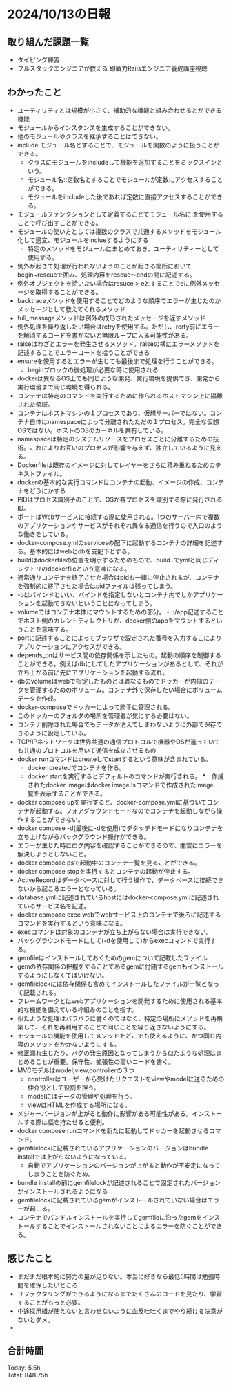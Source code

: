 # 2024/10/13の日報
## 取り組んだ課題一覧
* タイピング練習
* フルスタックエンジニアが教える 即戦力Railsエンジニア養成講座視聴
## わかったこと
*  ユーティリティとは規模が小さく、補助的な機能と組み合わせるとができる機能
*  モジュールからインスタンスを生成することができない。
*  他のモジュールやクラスを継承することはできない。
*  include モジュール名とすることで、モジュールを関数のように扱うことができる。
   *  クラスにモジュールをincludeして機能を追加することをミックスインという。
   *  モジュール名::定数名とすることでモジュールが定数にアクセスすることができる。
   *   モジュールをincludeした後であれば定数に直接アクセスすることができる。
*  モジュールファンクションとして定義することでモジュール名に.を使用することで呼び出すことができる。
*  モジュールの使い方としては複数のクラスで共通するメソッドをモジュール化して適宜、モジュールをinclueするようにする
   *  特定のメソッドをモジュールにまとめておき、ユーティリティーとして使用する。
*  例外が起きて処理が行われないようのことが起きる箇所においてbegin~rescueで囲み、処理内容をrescue〜endの間に記述する。
*  例外オブジェクトを拾いたい場合はresuce > eとすることでeに例外メッセージを取得することができる。
*  backtraceメソッドを使用することでどのような順序でエラーが生じたのかメッセージとして教えてくれるメソッド
*  full_messageメソッドは例外の成形されたメッセージを返すメソッド
*  例外処理を繰り返したい場合はretryを使用する。ただし、rerty前にエラーを解消するコードを書かないと無限ループに入る可能性がある。
*  raiseはわざとエラーを発生させるメソッド。raiseの横にエラーメソッドを記述することでエラーコードを拾うことができる
*  ensureを使用するとエラーが生じても最後まで処理を行うことができる。
   *  beginブロックの後処理が必要な時に使用される
* dockerは異なるOS上でも同じような開発、実行環境を提供でき、開発から実行環境まで同じ環境を得られる。  
* コンテナは特定のコマンドを実行するために作られるホストマシン上に隔離された領域。
* コンテナはホストマシンの１プロセスであり、仮想サーバーではない。コンテナ自体はnamespaceによって分離されたただの１プロセス。完全な仮想OSではない。ホストのOSのカーネルを共有している。
*  namespaceは特定のシステムリソースをプロセスごとに分離するための技術。これによりお互いのプロセスが影響を与えず、独立しているように見える。
*  Dockerfileは既存のイメージに対してレイヤーをさらに積み重ねるためのテキストファイル。
*  dockerの基本的な実行コマンドはコンテナの起動、イメージの作成、コンテナをどうにかする
*  PIDはプロセス識別子のことで、OSが各プロセスを識別する際に発行されるID。
*  ポートはWebサービスに接続する際に使用される。1つのサーバー内で複数のアプリケーションやサービスがそれぞれ異なる通信を行うので入口のような働きをしている。
*  docker-compose.ymlのservicesの配下に起動するコンテナの詳細を記述する。基本的にはwebとdbを支配下とする。
*  buildはdockerfileの位置を明示するためのもので、build .でymlと同じディレクトリのdockerfileという意味になる。
*  通常通りコンテナを終了させた場合はpidも一緒に停止されるが、コンテナを強制的に終了させた場合はpidファイルは残ってしまう。
*  -bはバインドといい、バインドを指定しないとコンテナ内でしかアプリケーションを起動できないということになってしまう。
*  volumeではコンテナ本体にマウントするための部分。  - .:/app記述することでホスト側のカレントディレクトリが、docker側のappをマウントするということを意味する。
*  portに記述することによってブラウザで設定された番号を入力するこによりアプリケーションにアクセスができる。
*  depends_onはサービス間の依存関係を示したもの。起動の順序を制御することができる。例えばdbにしてしたアプリケーションがあるとして、それが立ち上がる前に先にアプリケーションを起動する流れ。
*  dbのvolumeはwebで指定したものとは異なるものでドッカーが内部のデータを管理するためのボリューム。コンテナ外で保存したい場合にボリュームデータを作成。
  * docker-composeでドッカーによって勝手に管理される。
  * このドッカーのフォルダの場所を管理者が気にする必要はない。
  * コンテナ削除された場合でもデータが消えてしまわないように外部で保存できるように設定している。
* TCP/IPネットワークは世界共通の通信プロトコルで機器やOSが違っていても共通のプロトコルを用いて通信を成立させるもの
* docker runコマンドはcreateしてstartするという意味が含まれている。
  *  docker createdでコンテナを作る。
  *  docker startを実行するとデフォルトのコマンドが実行される。
*　作成されたdocker imageはdocker image lsコマンドで作成されたimage一覧を表示することができる。
*  docker compose upを実行すると、docker-compose.ymlに基づいてコンテナが起動する。フォアグラウンドモードなのでコンテナを起動しながら操作することができない。
  *  docker compose -d(最後に-dを使用)でデタッチドモードになりコンテナを立ち上げながらバックグラウンド操作ができる。
  *  エラーが生じた時にログ内容を確認することができるので、闇雲にエラーを解決しようとしないこと。
*  docker compose psで起動中のコンテナ一覧を見ることができる。    
*  docker compose stopを実行するとコンテナの起動が停止する。
*  ActiveRecordはデータベースに対して行う操作で、データベースに接続できないから起こるエラーとなっている。
*  database.ymlに記述されているhostにはdocker-compose.ymlに記述されているサービス名を記述。
*  docker compose exec webでwebサービス上のコンテナで後ろに記述するコマンドを実行するという意味になる。
  * execコマンドは対象のコンテナが立ち上がらない場合は実行できない。
  * バックグラウンドモードにして(-dを使用して)からexecコマンドで実行する。
*  gemfileはインストールしておくためのgemについて記載したファイル
*  gemの依存関係の把握をすることであるgemに付随するgemもインストールするようにしなくてはいけない。
  * gemfilelockには依存関係も含めてインストールしたファイルが一覧となって記載される。
* フレームワークとはwebアプリケーションを開発するために使用される基本的な機能を備えている枠組みのことを指す。
*  似たような処理はバラバラに書くのではなく、特定の場所にメソッドを再構築して、それを再利用することで同じことを繰り返さないようにする。
  * モジュールの機能を使用してメソッドをどこでも使えるように、かつ同じ内容のメソッドをかかないようにする。
  * 修正漏れ生じたり、バグの発生原因となってしまうから似たような処理はまとめることが重要。保守性、拡張性の高いコードを書く。
* MVCモデルはmodel,view,controllerの３つ
  * controllerはユーザーから受けたリクエストをviewやmodelに送るための仲介役として役割を担う。
  * modelにはデータの管理や処理を行う。
  * viewはHTMLを作成する場所になる。
* メジャーバージョンが上がると動作に影響がある可能性がある。インストールする際は幅を持たせると便利。
* docker compose runコマンドを新たに起動してドッカーを起動させるコマンド。
* gemfilelockに記載されているアプリケーションのバージョンはbundle installでは上がらないようになっている。
  *  自動でアプリケーションのバージョンが上がると動作が不安定になってしまうことを防ぐため。
*  bundle installの前にgemfilelockが記述されることで固定されたバージョンがインストールされるようになる
*  gemfilelockに記載されているgemがインストールされていない場合はエラーが起こる。
  *  コンテナでバンドルインストールを実行してgemfileに沿ったgemをインストールすることでインストールされないことによるエラーを防ぐことができる。
                   
## 感じたこと
 *  まだまだ根本的に努力の量が足りない。本当に好きなら最低5時間は勉強時間を確保したいところ
 *  リファクタリングができるようになるまでたくさんのコードを見たり、学習することがもっと必要。
 *  中途採用組が使えないと言わせないように血反吐吐くまでやり続ける決意がないとダメ。
 *  
## 合計時間  
Today: 5.5h<br>
Total: 848.75h
